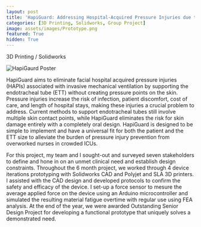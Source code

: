 ```yaml
---
layout: post
title: 'HapiGuard: Addressing Hospital-Acquired Pressure Injuries due to Mechanical Ventilation'
categories: [3D Printing, Solidworks, Group Project]
image: assets/images/Prototype.png
featured: True
hidden: True
---
```


3D Printing / Solidworks

![HapiGaurd Poster](https://algarv.github.io/Portfolio/assets/images/HapiGaurd.jpg)

HapiGuard aims to eliminate facial hospital acquired pressure injuries (HAPIs) associated with invasive mechanical ventilation by supporting the endotracheal tube (ETT) without creating pressure points on the skin. Pressure injuries increase the risk of infection, patient discomfort, cost of care, and length of hospital stays, making these injuries a crucial problem to address. Current methods to support endotracheal tubes still involve multiple skin contact points, while  HapiGuard eliminates the risk for skin damage entirely with a completely oral design. HapiGuard is designed to be simple to implement and have a universal fit for both the patient and the ETT size to alleviate the burden of pressure injury prevention from overworked nurses in crowded ICUs.

For this project, my team and I sought-out and surveyed seven stakeholders to define and hone in on an unmet clinical need and establish design constraints. Throughout the 6 month project, we worked through 4 device iterations prototyping with Solidworks CAD and Polyjet and SLA 3D printers. I assisted with the CAD design and developed protocols to confirm the safety and efficacy of the device. I set-up a force sensor to mesure the average applied force on the device using an Arduino microcontroller and simulated the resulting material fatigue overtime with regular use using FEA analysis. At the end of the year, we were awarded Outstanding Senior Design Project for developing a functional prototype that uniquely solves a demonstrated need.